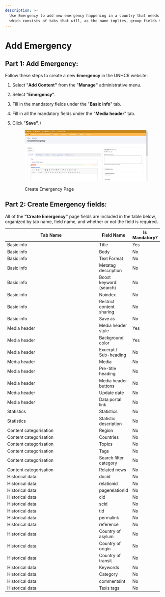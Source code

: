 ```yaml
---
description: >-
  Use Emergency to add new emergency happening in a country that needs help,
  which consists of tabs that will, as the name implies, group fields together.
---
```


# Add Emergency

## **Part 1: Add Emergency:**

Follow these steps to create a new **Emergency** in the UNHCR website:

1. Select "**Add Content"** from the "**Manage"** administrative menu.
2. Select "**Emergency"**_._
3. Fill in the mandatory fields under the "**Basic info**" tab.
4. Fill in all the mandatory fields under the "**Media header**" tab.
5.  Click "**Save"**_**.**_\\

    <figure><img src="../../../../drupal-platform-docs/.gitbook/assets/image (88).png" alt=""><figcaption><p>Create Emergency Page</p></figcaption></figure>

## Part 2: Create **Emergency f**ields:

All of the **"Create Emergency"** page fields are included in the table below, organized by tab name, field name, and whether or not the field is required.

<table data-full-width="true"><thead><tr><th width="362.6666666666667">Tab Name</th><th>Field Name</th><th>Is Mandatory?</th></tr></thead><tbody><tr><td>Basic info</td><td>Title</td><td>Yes</td></tr><tr><td>Basic info</td><td>Body</td><td>No</td></tr><tr><td>Basic info</td><td>Text Format</td><td>No</td></tr><tr><td>Basic info</td><td>Metatag description</td><td>No</td></tr><tr><td>Basic info</td><td>Boost keyword (search)</td><td>No</td></tr><tr><td>Basic info</td><td>Noindex</td><td>No</td></tr><tr><td>Basic info</td><td>Restrict content sharing</td><td>No</td></tr><tr><td>Basic info</td><td>Save as</td><td>No</td></tr><tr><td>Media header</td><td>Media header style</td><td>Yes</td></tr><tr><td>Media header</td><td>Background color</td><td>Yes</td></tr><tr><td>Media header</td><td>Excerpt / Sub-heading</td><td>No</td></tr><tr><td>Media header</td><td>Media</td><td>No</td></tr><tr><td>Media header</td><td>Pre-title heading</td><td>No</td></tr><tr><td>Media header</td><td>Media header buttons</td><td>No</td></tr><tr><td>Media header</td><td>Update date</td><td>No</td></tr><tr><td>Media header</td><td>Data portal link</td><td>No</td></tr><tr><td>Statistics</td><td>Statistics</td><td>No</td></tr><tr><td>Statistics</td><td>Statistic description</td><td>No</td></tr><tr><td>Content categorisation</td><td>Region</td><td>No</td></tr><tr><td>Content categorisation</td><td>Countries</td><td>No</td></tr><tr><td>Content categorisation</td><td>Topics</td><td>No</td></tr><tr><td>Content categorisation</td><td>Tags</td><td>No</td></tr><tr><td>Content categorisation</td><td>Search filter category</td><td>No</td></tr><tr><td>Content categorisation</td><td>Related news<br></td><td>No</td></tr><tr><td>Historical data</td><td>docid</td><td>No</td></tr><tr><td>Historical data</td><td>relationid</td><td>No</td></tr><tr><td>Historical data</td><td>pagerelationid</td><td>No</td></tr><tr><td>Historical data</td><td>cid</td><td>No</td></tr><tr><td>Historical data</td><td>scid<br></td><td>No</td></tr><tr><td>Historical data</td><td>tid</td><td>No</td></tr><tr><td>Historical data</td><td>permalink</td><td>No</td></tr><tr><td>Historical data</td><td>reference</td><td>No</td></tr><tr><td>Historical data</td><td>Country of asylum</td><td>No</td></tr><tr><td>Historical data</td><td>Country of origin</td><td>No</td></tr><tr><td>Historical data</td><td>Country of transit</td><td>No</td></tr><tr><td>Historical data</td><td>Keywords<br></td><td>No</td></tr><tr><td>Historical data</td><td>Category</td><td>No</td></tr><tr><td>Historical data</td><td>commentsint</td><td>No</td></tr><tr><td>Historical data</td><td>Texis tags</td><td>No</td></tr></tbody></table>

